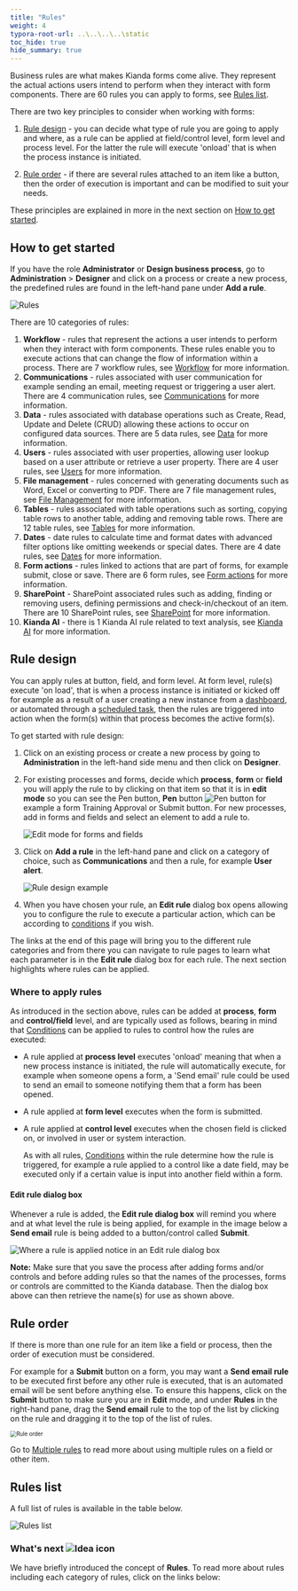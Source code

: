 ```yaml
---
title: "Rules"
weight: 4
typora-root-url: ..\..\..\..\static
toc_hide: true
hide_summary: true
---
```


Business rules are what makes Kianda forms come alive. They represent the actual actions users intend to perform when they interact with form components. There are 60 rules you can apply to forms, see [Rules list](#rules-list).

There are two key principles to consider when working with forms:

1. [Rule design](#rule-design) - you can decide what type of rule you are going to apply and where, as a rule can be applied at field/control level, form level and process level. For the latter the rule will execute 'onload' that is when the process instance is initiated. 

2. [Rule order](#rule-order) - if there are several rules attached to an item like a button, then the order of execution is important and can be modified to suit your needs.

These principles are explained in more in the next section on [How to get started](#how-to-get-started).

   

## How to get started ##

If you have the role **Administrator** or **Design business process**, go to **Administration** > **Designer** and click on a process or create a new process, the predefined rules are found in the left-hand pane under **Add a rule**.

![Rules](/images/rulesgeneral.png) 

There are 10 categories of rules:

1. **Workflow** - rules that represent the actions a user intends to perform when they interact with form components. These rules enable you to execute actions that can change the flow of information within a process. There are 7 workflow rules, see [Workflow](/docs/platform/rules/workflow/) for more information.
2. **Communications** - rules associated with user communication for example sending an email, meeting request or triggering a user alert. There are 4 communication rules, see [Communications](/docs/platform/rules/communications/) for more information. 
3. **Data** - rules associated with database operations such as Create, Read, Update and Delete (CRUD) allowing these actions to occur on configured data sources. There are 5 data rules, see [Data](/docs/platform/rules/data/) for more information.
4. **Users** - rules associated with user properties, allowing user lookup based on a user attribute or retrieve a user property. There are 4 user rules, see [Users](/docs/platform/rules/users/) for more information. 
5. **File management** - rules concerned with generating documents such as Word, Excel or converting to PDF. There are 7 file management rules, see [File Management](/docs/platform/rules/files/) for more information. 
6. **Tables** - rules associated with table operations such as sorting, copying table rows to another table, adding and removing table rows. There are 12 table rules, see [Tables](/docs/platform/rules/tables/) for more information. 
7. **Dates** - date rules to calculate time and format dates with advanced filter options like omitting weekends or special dates. There are 4 date rules, see [Dates](/docs/platform/rules/dates/) for more information. 
8. **Form actions** - rules linked to actions that are part of forms, for example submit, close or save. There are 6 form rules, see [Form actions](/docs/platform/rules/form-actions/) for more information. 
9. **SharePoint** - SharePoint associated rules such as adding, finding or removing users, defining permissions and check-in/checkout of an item. There are 10 SharePoint rules, see [SharePoint](/docs/platform/rules/sharepoint/) for more information. 
10. **Kianda AI** - there is 1 Kianda AI rule related to text analysis, see [Kianda AI](/docs/platform/rules/kianda-ai/) for more information. 



## Rule design ###

You can apply rules at button, field, and form level. At form level, rule(s) execute 'on load', that is when a process instance is initiated or kicked off for example as a result of a user creating a new instance from a [dashboard](/docs/platform/pages/), or automated through a [scheduled task](/docs/platform/administration/scheduledtasks/), then the rules are triggered into action when the form(s) within that process becomes the active form(s). 

To get started with rule design:

1. Click on an existing process or create a new process by going to **Administration** in the left-hand side menu and then click on **Designer**.

2. For existing processes and forms, decide which **process**, **form** or **field** you will apply the rule to by clicking on that item so that it is in **edit mode** so you can see the Pen button,  **Pen** button ![Pen button](/images/penicon.png) for example a form Training Approval or Submit button. For new processes, add in forms and fields and select an element to add a rule to.

   ![Edit mode for forms and fields](/images/formvsbutton.png) 

3. Click on **Add a rule** in the left-hand pane and click on a category of choice, such as **Communications** and then a rule, for example **User alert**.

   ![Rule design example](/images/rule-design-example.jpg)

4. When you have chosen your rule, an **Edit rule** dialog box opens allowing you to configure the rule to execute a particular action, which can be according to [conditions](/docs/platform/rules/general/add-conditions/) if you wish.

The links at the end of this page will bring you to the different rule categories and from there you can navigate to rule pages to learn what each parameter is in the **Edit rule** dialog box for each rule. The next section highlights where rules can be applied.

### Where to apply rules ###
As introduced in the section above, rules can be added at **process**, **form** and **control/field** level, and are typically used as follows, bearing in mind that [Conditions](/docs/platform/rules/general/add-conditions/) can be applied to rules to control how the rules are executed:

- A rule applied at **process level** executes 'onload' meaning that when a new process instance is initiated, the rule will automatically execute, for example when someone opens a form, a 'Send email' rule could be used to send an email to someone notifying them that a form has been opened.

- A rule applied at **form level** executes when the form is submitted. 

- A rule applied at **control level** executes when the chosen field is clicked on, or involved in user or system interaction.

  As with all rules, [Conditions](/docs/platform/rules/general/add-conditions/) within the rule determine how the rule is triggered, for example a rule applied to a control like a date field, may be executed only if a certain value is input into another field within a form.

#### Edit rule dialog box ####

Whenever a rule is added, the **Edit rule dialog box** will remind you where and at what level the rule is being applied, for example in the image below a **Send email** rule is being added to a button/control called **Submit**.

![Where a rule is applied notice in an Edit rule dialog box](/images/rule-applied-dialog-box.jpg)

**Note:** Make sure that you save the process after adding forms and/or controls and before adding rules so that the names of the processes, forms or controls are committed to the Kianda database. Then the dialog box above can then retrieve the name(s) for use as shown above.



## Rule order ###

If there is more than one rule for an item like a field or process, then the order of execution must be considered. 

For example for a **Submit** button on a form, you may want a **Send email rule** to be executed first before any other rule is executed, that is an automated email will be sent before anything else. To ensure this happens, click on the **Submit** button to make sure you are in **Edit** mode, and under **Rules** in the right-hand pane,  drag the **Send email** rule to the top of the list by clicking on the rule and dragging it to the top of the list of rules.

<img src="/images/ruleorder.png" alt="Rule order" style="zoom:70%;" />



Go to [Multiple rules](/docs/platform/rules/general/multiple-rules/) to read more about using multiple rules on a field or other item.



## Rules list ##

A full list of rules is available in the table below.

![Rules list](/images/rules-list.jpg)



### What's next  ![Idea icon](/images/18.png) ###

We have briefly introduced the concept of **Rules**. To read more about rules including each category of rules, click on the links below:

